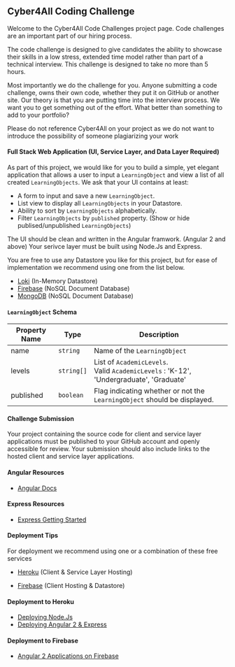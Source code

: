 ## Cyber4All Coding Challenge
Welcome to the Cyber4All Code Challenges project page. Code challenges are an important part of our hiring process.

The code challenge is designed to give candidates the ability to showcase their skills in a low stress, extended time model rather than part of a technical interview. This challenge is designed to take no more than 5 hours.

Most importantly we do the challenge for you. Anyone submitting a code challenge, owns their own code, whether they put it on GitHub or another site. Our theory is that you are putting time into the interview process. We want you to get something out of the effort. What better than something to add to your portfolio?

Please do not reference Cyber4All on your project as we do not want to introduce the possibility of someone plagiarizing your work

#### Full Stack Web Application (UI, Service Layer, and Data Layer Required)

As part of this project, we would like for you to build a simple, yet elegant application that allows a user to input a `LearningObject` and view a list of all created `LearningObjects`. We ask that your UI contains at least:

* A form to input and save a new `LearningObject`.
* List view to display all `LearningObjects` in your Datastore.
* Ability to sort by `LearningObjects` alphabetically.
* Filter `LearningObjects` by `published` property. (Show or hide publised/unpublished `LearningObjects`)

The UI should be clean and written in the Angular framwork. (Angular 2 and above)
Your serivce layer must be built using Node.Js and Express.

You are free to use any Datastore you like for this project, but for ease of implementation we recommend using one from the list below.
* [Loki](https://github.com/techfort/LokiJS/)  (In-Memory Datastore)
* [Firebase](https://github.com/firebase/firebase-js-sdk) (NoSQL Document Database)
* [MongoDB](https://www.mongodb.com/) (NoSQL Document Database)

#### `LearningObject` Schema

| Property Name | Type | Description |
| --- | --- | --- |
| name | `string` | Name of the `LearningObject` |
| levels | `string[]` | List of `AcademicLevels`. <br/> Valid `AcademicLevels` : 'K-12', 'Undergraduate', 'Graduate'  |
| published | `boolean` | Flag indicating whether or not the `LearningObject` should be displayed. |


#### Challenge Submission
Your project containing the source code for client and service layer applications must be published to your GitHub account and openly accessible for review. Your submission should also include links to the hosted client and service layer applications.

#### Angular Resources
 * [Angular Docs](https://angular.io/docs)
#### Express Resources
* [Express Getting Started](https://expressjs.com/en/starter/installing.html)
#### Deployment Tips

For deployment we recommend using one or a combination of these free services
* [Heroku](https://www.heroku.com/) (Client & Service Layer Hosting)

* [Firebase](https://firebase.google.com/) (Client Hosting & Datastore)

#### Deployment to Heroku
* [Deploying Node.Js](https://devcenter.heroku.com/articles/getting-started-with-nodejs#set-up)
* [Deploying Angular 2 & Express](https://medium.com/@hellotunmbi/how-to-deploy-angular-application-to-heroku-1d56e09c5147)

#### Deployment to Firebase
* [Angular 2 Applications on Firebase](https://codingthesmartway.com/hosting-angular-2-applications-on-firebase/)
